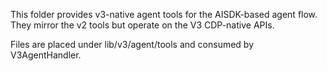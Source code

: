 This folder provides v3-native agent tools for the AISDK-based agent flow.
They mirror the v2 tools but operate on the V3 CDP-native APIs.

Files are placed under lib/v3/agent/tools and consumed by V3AgentHandler.

